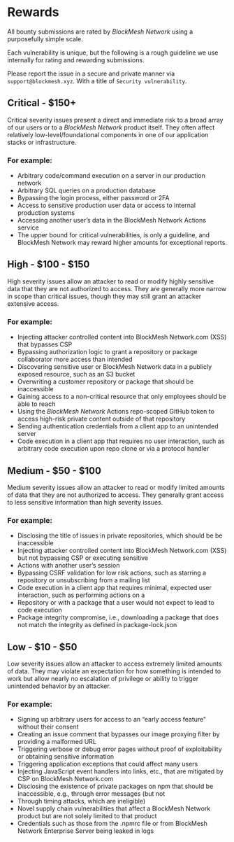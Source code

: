 # Rewards

All bounty submissions are rated by *BlockMesh Network* using a purposefully simple scale.

Each vulnerability is unique, but the following is a rough guideline we use internally for rating and rewarding
submissions.

Please report the issue in a secure and private manner via `support@blockmesh.xyz`.
With a title of `Security vulnerability`.

## Critical - \$150+

Critical severity issues present a direct and immediate risk to a broad array of our users
or to a *BlockMesh Network* product itself.
They often affect relatively low-level/foundational components in one of our application stacks or infrastructure.

### For example:

* Arbitrary code/command execution on a server in our production network
* Arbitrary SQL queries on a production database
* Bypassing the login process, either password or 2FA
* Access to sensitive production user data or access to internal production systems
* Accessing another user’s data in the BlockMesh Network Actions service
* The upper bound for critical vulnerabilities, is only a guideline, and BlockMesh Network may reward higher
  amounts for exceptional reports.

## High - \$100 - \$150

High severity issues allow an attacker to read or modify highly sensitive data that they are
not authorized to access.
They are generally more narrow in scope than critical issues,
though they may still grant an attacker extensive access.

### For example:

* Injecting attacker controlled content into BlockMesh Network.com (XSS) that bypasses CSP
* Bypassing authorization logic to grant a repository or package collaborator more access than intended
* Discovering sensitive user or BlockMesh Network data in a publicly exposed resource, such as an S3 bucket
* Overwriting a customer repository or package that should be inaccessible
* Gaining access to a non-critical resource that only employees should be able to reach
* Using the *BlockMesh Network* Actions repo-scoped GitHub token to access high-risk private content outside of that
  repository
* Sending authentication credentials from a client app to an unintended server
* Code execution in a client app that requires no user interaction, such as arbitrary code execution upon repo clone or
  via a protocol handler

## Medium - \$50 - $100

Medium severity issues allow an attacker to read or modify limited amounts of
data that they are not authorized to access.
They generally grant access to less sensitive information than high
severity issues.

### For example:

* Disclosing the title of issues in private repositories, which should be be inaccessible
* Injecting attacker controlled content into BlockMesh Network.com (XSS) but not bypassing CSP or executing sensitive
* Actions with another user’s session
* Bypassing CSRF validation for low risk actions, such as starring a repository or unsubscribing from a mailing list
* Code execution in a client app that requires minimal, expected user interaction, such as performing actions on a
* Repository or with a package that a user would not expect to lead to code execution
* Package integrity compromise, i.e., downloading a package that does not match the integrity as defined in
  package-lock.json

## Low - \$10 - \$50

Low severity issues allow an attacker to access extremely limited amounts of data.
They may violate an expectation for how something is intended to work but
allow nearly no escalation of privilege or ability to trigger unintended behavior by an attacker.

### For example:

* Signing up arbitrary users for access to an “early access feature” without their consent
* Creating an issue comment that bypasses our image proxying filter by providing a malformed URL
* Triggering verbose or debug error pages without proof of exploitability or obtaining sensitive information
* Triggering application exceptions that could affect many users
* Injecting JavaScript event handlers into links, etc., that are mitigated by CSP on BlockMesh Network.com
* Disclosing the existence of private packages on npm that should be inaccessible, e.g., through error messages (but not
* Through timing attacks, which are ineligible)
* Novel supply chain vulnerabilities that affect a BlockMesh Network product but are not solely limited to that product
* Credentials such as those from the .npmrc file or from BlockMesh Network Enterprise Server being leaked in logs
